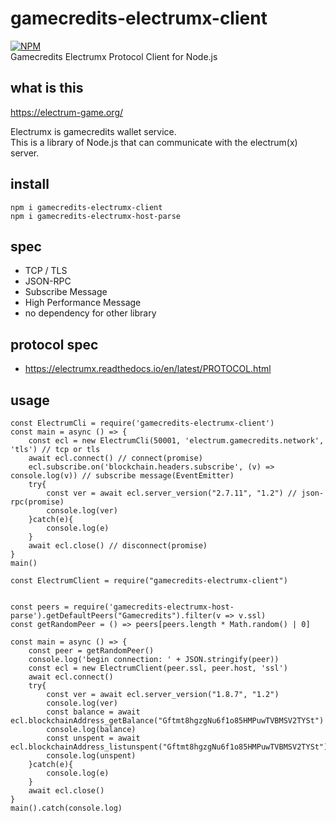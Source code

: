 # gamecredits-electrumx-client
[![NPM](https://nodei.co/npm/gamecredits-electrumx-client.png?downloads=true&downloadRank=true&stars=true)](https://nodei.co/npm/gamecredits-electrumx-client)  
Gamecredits Electrumx Protocol Client for Node.js

## what is this

https://electrum-game.org/

Electrumx is gamecredits wallet service.  
This is a library of Node.js that can communicate with the electrum(x) server.  

## install

```
npm i gamecredits-electrumx-client
npm i gamecredits-electrumx-host-parse
```

## spec

* TCP / TLS
* JSON-RPC
* Subscribe Message
* High Performance Message
* no dependency for other library

## protocol spec

* https://electrumx.readthedocs.io/en/latest/PROTOCOL.html

## usage

```
const ElectrumCli = require('gamecredits-electrumx-client')
const main = async () => {
    const ecl = new ElectrumCli(50001, 'electrum.gamecredits.network', 'tls') // tcp or tls
    await ecl.connect() // connect(promise)
    ecl.subscribe.on('blockchain.headers.subscribe', (v) => console.log(v)) // subscribe message(EventEmitter)
    try{
        const ver = await ecl.server_version("2.7.11", "1.2") // json-rpc(promise)
        console.log(ver)
    }catch(e){
        console.log(e)
    }
    await ecl.close() // disconnect(promise)
}
main()
```

```
const ElectrumClient = require("gamecredits-electrumx-client")


const peers = require('gamecredits-electrumx-host-parse').getDefaultPeers("Gamecredits").filter(v => v.ssl)
const getRandomPeer = () => peers[peers.length * Math.random() | 0]

const main = async () => {
    const peer = getRandomPeer()
    console.log('begin connection: ' + JSON.stringify(peer))
    const ecl = new ElectrumClient(peer.ssl, peer.host, 'ssl')
    await ecl.connect()
    try{
        const ver = await ecl.server_version("1.8.7", "1.2")
        console.log(ver)
        const balance = await ecl.blockchainAddress_getBalance("Gftmt8hgzgNu6f1o85HMPuwTVBMSV2TYSt")
        console.log(balance)
        const unspent = await ecl.blockchainAddress_listunspent("Gftmt8hgzgNu6f1o85HMPuwTVBMSV2TYSt")
        console.log(unspent)
    }catch(e){
        console.log(e)
    }
    await ecl.close()
}
main().catch(console.log)
```


